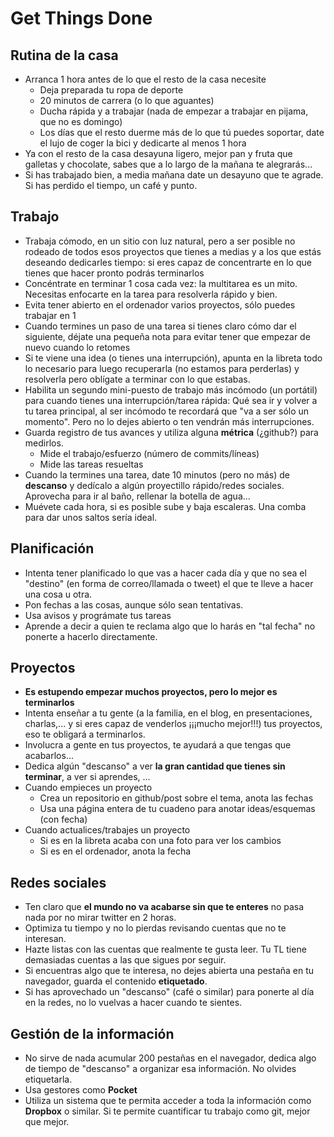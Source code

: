 # Get Things Done

## Rutina de la casa

* Arranca 1 hora antes de lo que el resto de la casa necesite
  * Deja preparada tu ropa de deporte
  * 20 minutos de carrera (o lo que aguantes)
  * Ducha rápida y a trabajar (nada de empezar a trabajar en pijama, que no es domingo)
  * Los días que el resto duerme más de lo que tú puedes soportar, date el lujo de coger la bici y dedicarte al menos 1 hora
* Ya con el resto de la casa desayuna ligero, mejor pan y fruta que galletas y chocolate, sabes que a lo largo de la mañana te alegrarás...
* Si has trabajado bien, a media mañana date un desayuno que te agrade. Si has perdido el tiempo, un café y punto.

## Trabajo

* Trabaja cómodo, en un sitio con luz natural, pero a ser posible no rodeado de todos esos proyectos que tienes a medias y a los que estás deseando dedicarles tiempo: si eres capaz de concentrarte en lo que tienes que hacer pronto podrás terminarlos
* Concéntrate en terminar 1 cosa cada vez: la multitarea es un mito. Necesitas enfocarte en la tarea para resolverla rápido y bien.
* Evita tener abierto en el ordenador varios proyectos, sólo puedes trabajar en 1
* Cuando termines un paso de una tarea si tienes claro cómo dar el siguiente, déjate una pequeña nota para evitar tener que empezar de nuevo cuando lo retomes
* Si te viene una idea (o tienes una interrupción), apunta en la libreta todo lo necesario para luego recuperarla (no estamos para perderlas) y resolverla pero oblígate a terminar con lo que estabas.
* Habilita un segundo mini-puesto de trabajo más incómodo (un portátil) para cuando tienes una interrupción/tarea rápida: Qué sea ir y volver a tu tarea principal, al ser incómodo te recordará que "va a ser sólo un momento". Pero no lo dejes abierto o ten vendrán más interrupciones.
* Guarda registro de tus avances y utiliza alguna **métrica** (¿github?) para medirlos.
  * Mide el trabajo/esfuerzo (número de commits/líneas)
  * Mide las tareas resueltas
* Cuando la termines una tarea, date 10 minutos (pero no más) de **descanso** y dedícalo a algún proyectillo rápido/redes sociales. Aprovecha para ir al baño, rellenar la botella de agua...
* Muévete cada hora, si es posible sube y baja escaleras. Una comba para dar unos saltos sería ideal.

## Planificación

* Intenta tener planificado lo que vas a hacer cada día y que no sea el "destino" (en forma de correo/llamada o tweet) el que te lleve a hacer una cosa u otra.
* Pon fechas a las cosas, aunque sólo sean tentativas.
* Usa avisos y prográmate tus tareas
* Aprende a decir a quien te reclama algo que lo harás en "tal fecha" no ponerte a hacerlo directamente.

## Proyectos

* **Es estupendo empezar muchos proyectos, pero lo mejor es terminarlos**
* Intenta enseñar a tu gente (a la familia, en el blog, en presentaciones, charlas,... y si eres capaz de venderlos ¡¡¡mucho mejor!!!) tus proyectos, eso te obligará a terminarlos.
* Involucra a gente en tus proyectos, te ayudará a que tengas que acabarlos...
* Dedica algún "descanso" a ver **la gran cantidad que tienes sin terminar**, a ver si aprendes, ...
* Cuando empieces un proyecto
  * Crea un repositorio en github/post sobre el tema, anota las fechas
  * Usa una página entera de tu cuadeno para anotar ideas/esquemas (con fecha)
* Cuando actualices/trabajes un proyecto
  * Si es en la libreta acaba con una foto para ver los cambios
  * Si es en el ordenador, anota la fecha

## Redes sociales

* Ten claro que **el mundo no va acabarse sin que te enteres** no pasa nada por no mirar twitter en 2 horas.
* Optimiza tu tiempo y no lo pierdas revisando cuentas que no te interesan.
* Hazte listas con las cuentas que realmente te gusta leer. Tu TL tiene demasiadas cuentas a las que sigues por seguir.
* Si encuentras algo que te interesa, no dejes abierta una pestaña en tu navegador, guarda el contenido **etiquetado**.
* Si has aprovechado un "descanso" (café o similar) para ponerte al día en la redes, no lo vuelvas a hacer cuando te sientes.

## Gestión de la información

* No sirve de nada acumular 200 pestañas en el navegador, dedica algo de tiempo de "descanso" a organizar esa información. No olvides etiquetarla.
* Usa gestores como **Pocket**
* Utiliza un sistema que te permita acceder a toda la información como **Dropbox** o similar. Si te permite cuantificar tu trabajo como git, mejor que mejor.
